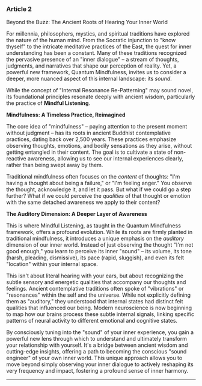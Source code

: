 ### **Article 2**
Beyond the Buzz: The Ancient Roots of Hearing Your Inner World

For millennia, philosophers, mystics, and spiritual traditions have explored the nature of the human mind. From the Socratic injunction to "know thyself" to the intricate meditative practices of the East, the quest for inner understanding has been a constant. Many of these traditions recognized the pervasive presence of an "inner dialogue" – a stream of thoughts, judgments, and narratives that shape our perception of reality. Yet, a powerful new framework, Quantum Mindfulness, invites us to consider a deeper, more nuanced aspect of this internal landscape: its *sound*.

While the concept of "Internal Resonance Re-Patterning" may sound novel, its foundational principles resonate deeply with ancient wisdom, particularly the practice of **Mindful Listening**.

**Mindfulness: A Timeless Practice, Reimagined**

The core idea of "mindfulness" – paying attention to the present moment without judgment – has its roots in ancient Buddhist contemplative practices, dating back over 2,500 years. These practices emphasize observing thoughts, emotions, and bodily sensations as they arise, without getting entangled in their content. The goal is to cultivate a state of non-reactive awareness, allowing us to see our internal experiences clearly, rather than being swept away by them.

Traditional mindfulness often focuses on the *content* of thoughts: "I'm having a thought about being a failure," or "I'm feeling anger." You observe the thought, acknowledge it, and let it pass. But what if we could go a step further? What if we could perceive the *qualities* of that thought or emotion with the same detached awareness we apply to their content?

**The Auditory Dimension: A Deeper Layer of Awareness**

This is where Mindful Listening, as taught in the Quantum Mindfulness framework, offers a profound evolution. While its roots are firmly planted in traditional mindfulness, it introduces a unique emphasis on the *auditory* dimension of our inner world. Instead of just observing the thought "I'm not good enough," you learn to perceive its inner "sound" – its volume, its tone (harsh, pleading, dismissive), its pace (rapid, sluggish), and even its felt "location" within your internal space.

This isn't about literal hearing with your ears, but about recognizing the subtle sensory and energetic qualities that accompany our thoughts and feelings. Ancient contemplative traditions often spoke of "vibrations" or "resonances" within the self and the universe. While not explicitly defining them as "auditory," they understood that internal states had distinct felt qualities that influenced our being. Modern neuroscience is now beginning to map how our brains process these subtle internal signals, linking specific patterns of neural activity to different emotional and cognitive states.

By consciously tuning into the "sound" of your inner experience, you gain a powerful new lens through which to understand and ultimately transform your relationship with yourself. It's a bridge between ancient wisdom and cutting-edge insights, offering a path to becoming the conscious "sound engineer" of your own inner world. This unique approach allows you to move beyond simply observing your inner dialogue to actively reshaping its very frequency and impact, fostering a profound sense of inner harmony.

---